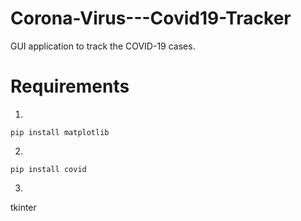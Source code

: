 # Corona-Virus---Covid19-Tracker
GUI application to track the COVID-19 cases.

# Requirements
1.
  ```
  pip install matplotlib
  ```
2.
  ```
  pip install covid
  ```
3.
  tkinter
